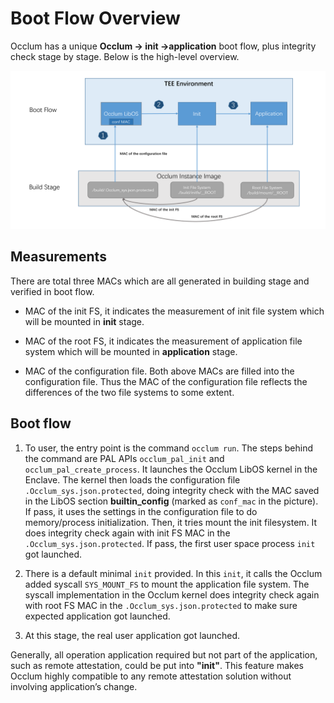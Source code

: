 # Boot Flow Overview

Occlum has a unique **Occlum -> init ->application** boot flow, plus integrity check stage by stage. Below is the high-level overview.

![Boot_flow](./images/boot_flow.png)

## Measurements

There are total three MACs which are all generated in building stage and verified in boot flow.

* MAC of the init FS, it indicates the measurement of init file system which will be mounted in **init** stage.

* MAC of the root FS, it indicates the measurement of application file system which will be mounted in **application** stage.

* MAC of the configuration file. Both above MACs are filled into the configuration file. Thus the MAC of the configuration file reflects the differences of the two file systems to some extent.


## Boot flow

1. To user, the entry point is the command `occlum run`. The steps behind the command are PAL APIs `occlum_pal_init` and `occlum_pal_create_process`. It launches the Occlum LibOS kernel in the Enclave. The kernel then loads the configuration file `.Occlum_sys.json.protected`, doing integrity check with the MAC saved in the LibOS section **builtin_config** (marked as `conf_mac` in the picture). If pass, it uses the settings in the configuration file to do memory/process initialization. Then, it tries mount the init filesystem. It does integrity check again with init FS MAC in the `.Occlum_sys.json.protected`. If pass, the first user space process `init` got launched.

2. There is a default minimal `init` provided. In this `init`, it calls the Occlum added syscall `SYS_MOUNT_FS` to mount the application file system. The syscall implementation in the Occlum kernel does integrity check again with root FS MAC in the `.Occlum_sys.json.protected` to make sure expected application got launched.

3. At this stage, the real user application got launched.

Generally, all operation application required but not part of the application, such as remote attestation, could be put into **"init"**. This feature makes Occlum highly compatible to any remote attestation solution without involving application’s change.
